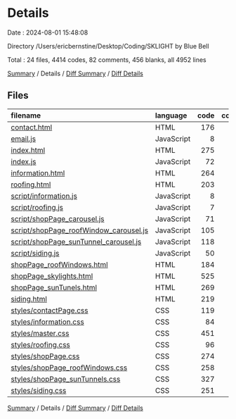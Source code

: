 # Details

Date : 2024-08-01 15:48:08

Directory /Users/ericbernstine/Desktop/Coding/SKLIGHT by Blue Bell

Total : 24 files,  4414 codes, 82 comments, 456 blanks, all 4952 lines

[Summary](results.md) / Details / [Diff Summary](diff.md) / [Diff Details](diff-details.md)

## Files
| filename | language | code | comment | blank | total |
| :--- | :--- | ---: | ---: | ---: | ---: |
| [contact.html](/contact.html) | HTML | 176 | 5 | 24 | 205 |
| [email.js](/email.js) | JavaScript | 8 | 0 | 0 | 8 |
| [index.html](/index.html) | HTML | 275 | 9 | 36 | 320 |
| [index.js](/index.js) | JavaScript | 72 | 3 | 16 | 91 |
| [information.html](/information.html) | HTML | 264 | 2 | 27 | 293 |
| [roofing.html](/roofing.html) | HTML | 203 | 2 | 27 | 232 |
| [script/information.js](/script/information.js) | JavaScript | 8 | 0 | 4 | 12 |
| [script/roofing.js](/script/roofing.js) | JavaScript | 7 | 0 | 3 | 10 |
| [script/shopPage_carousel.js](/script/shopPage_carousel.js) | JavaScript | 71 | 1 | 14 | 86 |
| [script/shopPage_roofWindow_carousel.js](/script/shopPage_roofWindow_carousel.js) | JavaScript | 105 | 1 | 13 | 119 |
| [script/shopPage_sunTunnel_carousel.js](/script/shopPage_sunTunnel_carousel.js) | JavaScript | 118 | 3 | 18 | 139 |
| [script/siding.js](/script/siding.js) | JavaScript | 50 | 0 | 6 | 56 |
| [shopPage_roofWindows.html](/shopPage_roofWindows.html) | HTML | 184 | 4 | 11 | 199 |
| [shopPage_skylights.html](/shopPage_skylights.html) | HTML | 525 | 12 | 36 | 573 |
| [shopPage_sunTunels.html](/shopPage_sunTunels.html) | HTML | 269 | 8 | 17 | 294 |
| [siding.html](/siding.html) | HTML | 219 | 1 | 22 | 242 |
| [styles/contactPage.css](/styles/contactPage.css) | CSS | 119 | 1 | 7 | 127 |
| [styles/information.css](/styles/information.css) | CSS | 84 | 0 | 8 | 92 |
| [styles/master.css](/styles/master.css) | CSS | 451 | 17 | 71 | 539 |
| [styles/roofing.css](/styles/roofing.css) | CSS | 96 | 0 | 15 | 111 |
| [styles/shopPage.css](/styles/shopPage.css) | CSS | 274 | 3 | 24 | 301 |
| [styles/shopPage_roofWindows.css](/styles/shopPage_roofWindows.css) | CSS | 258 | 5 | 17 | 280 |
| [styles/shopPage_sunTunnels.css](/styles/shopPage_sunTunnels.css) | CSS | 327 | 4 | 26 | 357 |
| [styles/siding.css](/styles/siding.css) | CSS | 251 | 1 | 14 | 266 |

[Summary](results.md) / Details / [Diff Summary](diff.md) / [Diff Details](diff-details.md)